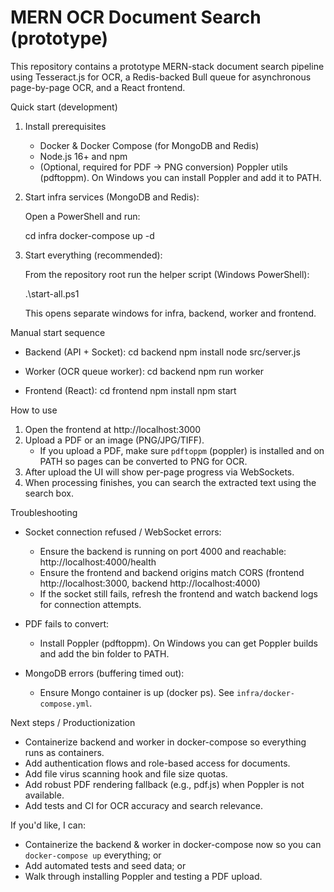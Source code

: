 # MERN OCR Document Search (prototype)

This repository contains a prototype MERN-stack document search pipeline using Tesseract.js for OCR, a Redis-backed Bull queue for asynchronous page-by-page OCR, and a React frontend.

Quick start (development)

1. Install prerequisites
   - Docker & Docker Compose (for MongoDB and Redis)
   - Node.js 16+ and npm
   - (Optional, required for PDF -> PNG conversion) Poppler utils (pdftoppm). On Windows you can install Poppler and add it to PATH.

2. Start infra services (MongoDB and Redis):

   Open a PowerShell and run:

   cd infra
   docker-compose up -d

3. Start everything (recommended):

   From the repository root run the helper script (Windows PowerShell):

   .\\start-all.ps1

   This opens separate windows for infra, backend, worker and frontend.

Manual start sequence

- Backend (API + Socket):
  cd backend
  npm install
  node src/server.js

- Worker (OCR queue worker):
  cd backend
  npm run worker

- Frontend (React):
  cd frontend
  npm install
  npm start

How to use

1. Open the frontend at http://localhost:3000
2. Upload a PDF or an image (PNG/JPG/TIFF).
   - If you upload a PDF, make sure `pdftoppm` (poppler) is installed and on PATH so pages can be converted to PNG for OCR.
3. After upload the UI will show per-page progress via WebSockets.
4. When processing finishes, you can search the extracted text using the search box.

Troubleshooting

- Socket connection refused / WebSocket errors:
  - Ensure the backend is running on port 4000 and reachable: http://localhost:4000/health
  - Ensure the frontend and backend origins match CORS (frontend http://localhost:3000, backend http://localhost:4000)
  - If the socket still fails, refresh the frontend and watch backend logs for connection attempts.

- PDF fails to convert:
  - Install Poppler (pdftoppm). On Windows you can get Poppler builds and add the bin folder to PATH.

- MongoDB errors (buffering timed out):
  - Ensure Mongo container is up (docker ps). See `infra/docker-compose.yml`.

Next steps / Productionization

- Containerize backend and worker in docker-compose so everything runs as containers.
- Add authentication flows and role-based access for documents.
- Add file virus scanning hook and file size quotas.
- Add robust PDF rendering fallback (e.g., pdf.js) when Poppler is not available.
- Add tests and CI for OCR accuracy and search relevance.

If you'd like, I can:
- Containerize the backend & worker in docker-compose now so you can `docker-compose up` everything; or
- Add automated tests and seed data; or
- Walk through installing Poppler and testing a PDF upload.

